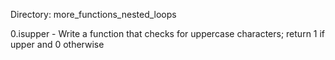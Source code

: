 Directory: more_functions_nested_loops

0.isupper - Write a function that checks for uppercase characters;	return 1 if upper and 0 otherwise

